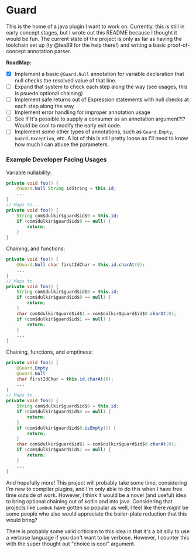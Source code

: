 <h1>Guard</h1>

<p>This is the home of a java plugin I want to work on. Currently, this is still in early concept stages, but I wrote
out this README because I thought it would be fun. The current state of the project is only as far as having the 
toolchain set up (ty @lea89 for the help there!) and writing a basic proof-of-concept annotation parser.</p>

<b>RoadMap:</b>
- [x] Implement a basic `@Guard.Null` annotation for variable declaration that null checks the resolved value of that line.
- [ ] Expand that system to check each step along the way (see usages, this is psuedo optional chaining)
- [ ] Implement safe returns out of Expression statements with null checks at each step along the way
- [ ] Implement error handling for improper annotation usage
- [ ] See if It's possible to supply a consumer as an annotation argument?!? Would be cool to modify the early exit code.
- [ ] Implement some other types of annotations, such as `Guard.Empty`, `Guard.Exception`, etc. A lot of this is still pretty 
loose as I'll need to know how much I can abuse the parameters.

<h3>Example Developer Facing Usages</h3>

Variable nullability:
```java
private void foo() {
    @Guard.Null String idString = this.id;
    ...
}
// Maps to...
private void foo() {
    String com$dulkir$guard$id$0 = this.id;
    if (com$dulkir$guard$id$0 == null) {
        return;
    }
}
```

Chaining, and functions:
```java
private void foo() {
    @Guard.Null char firstIdChar = this.id.charAt(0);
    ...
}
// Maps to...
private void foo() {
    String com$dulkir$guard$id$0 = this.id;
    if (com$dulkir$guard$id$0 == null) {
        return;
    }
    char com$dulkir$guard$id$1 = com$dulkir$guard$id$0.charAt(0);
    if (com$dulkir$guard$id$1 == null) {
        return;
    }
    ...
}
```

Chaining, functions, and emptiness:
```java
private void foo() {
    @Guard.Empty
    @Guard.Null 
    char firstIdChar = this.id.charAt(0);
    ...
}
// Maps to...
private void foo() {
    String com$dulkir$guard$id$0 = this.id;
    if (com$dulkir$guard$id$0 == null) {
        return;
    }
    if (com$dulkir$guard$id$0.isEmpty()) {
        return;
    }
    char com$dulkir$guard$id$1 = com$dulkir$guard$id$0.charAt(0);
    if (com$dulkir$guard$id$1 == null) {
        return;
    }
    ...
}
```

And hopefully more! This project will probably take some time, considering I'm new to compiler plugins, and I'm only
able to do this when I have free time outside of work. However, I think it would be a novel (and useful) idea to bring
optional chaining out of kotlin and into java. Considering that projects like `Lombok` have gotten so popular as well,
I feel like there *might* be some people who also would appreciate the boiler-plate reduction that this would bring?

There is probably some valid criticism to this idea in that it's a bit silly to use a verbose language if you don't
want to be verbose. However, I counter this with the super thought out "choice is cool" argument.
